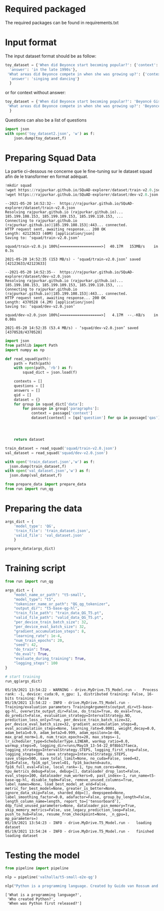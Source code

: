 # Required packaged

The required packages can be found in requirements.txt

# Input format

The input dataset format should be as follow:

```python
toy_dataset = {'When did Beyonce start becoming popular?': {'context': 'Beyoncé Giselle Knowles-Carter...' ,
  'answer': 'in the late 1990s'},
 'What areas did Beyonce compete in when she was growing up?': {'context': 'Beyoncé Giselle Knowles-Carter...',
  'answer': 'singing and dancing'}
  }
```
or for context without answer:
```python
toy_dataset = {'When did Beyonce start becoming popular?': 'Beyoncé Giselle Knowles-Carter...' ,
 'What areas did Beyonce compete in when she was growing up?': 'Beyoncé Giselle Knowles-Carter...'
  }
```
Questions can also be a list of questions


```python
import json
with open('toy_dataset2.json', 'w') as f:
    json.dump(toy_dataset,f)
```

# Preparing Squad Data

La partie ci-dessous ne concerne que le fine-tuning sur le dataset squad afin de le transformer en format adéquat.


```python
!mkdir squad
!wget https://rajpurkar.github.io/SQuAD-explorer/dataset/train-v2.0.json -O squad/train-v2.0.json
!wget https://rajpurkar.github.io/SQuAD-explorer/dataset/dev-v2.0.json -O squad/dev-v2.0.json
```

    --2021-05-20 14:52:32--  https://rajpurkar.github.io/SQuAD-explorer/dataset/train-v2.0.json
    Resolving rajpurkar.github.io (rajpurkar.github.io)... 185.199.108.153, 185.199.109.153, 185.199.110.153, ...
    Connecting to rajpurkar.github.io (rajpurkar.github.io)|185.199.108.153|:443... connected.
    HTTP request sent, awaiting response... 200 OK
    Length: 42123633 (40M) [application/json]
    Saving to: ‘squad/train-v2.0.json’
    
    squad/train-v2.0.js 100%[===================>]  40.17M   153MB/s    in 0.3s    
    
    2021-05-20 14:52:35 (153 MB/s) - ‘squad/train-v2.0.json’ saved [42123633/42123633]
    
    --2021-05-20 14:52:35--  https://rajpurkar.github.io/SQuAD-explorer/dataset/dev-v2.0.json
    Resolving rajpurkar.github.io (rajpurkar.github.io)... 185.199.108.153, 185.199.109.153, 185.199.110.153, ...
    Connecting to rajpurkar.github.io (rajpurkar.github.io)|185.199.108.153|:443... connected.
    HTTP request sent, awaiting response... 200 OK
    Length: 4370528 (4.2M) [application/json]
    Saving to: ‘squad/dev-v2.0.json’
    
    squad/dev-v2.0.json 100%[===================>]   4.17M  --.-KB/s    in 0.08s   
    
    2021-05-20 14:52:35 (53.4 MB/s) - ‘squad/dev-v2.0.json’ saved [4370528/4370528]
    
    


```python
import json
from pathlib import Path
import numpy as np

def read_squad(path):
    path = Path(path)
    with open(path, 'rb') as f:
        squad_dict = json.load(f)

    contexts = []
    questions = []
    answers = []
    qid = []
    dataset = {}
    for group in squad_dict['data']:
        for passage in group['paragraphs']:
            context = passage['context']
            dataset[context] = [qa['question'] for qa in passage['qas']]




    return dataset

train_dataset = read_squad('squad/train-v2.0.json')
val_dataset = read_squad('squad/dev-v2.0.json')
```


```python
with open('train_dataset.json','w') as f:
  json.dump(train_dataset,f)
with open('val_dataset.json','w') as f:
  json.dump(val_dataset,f)
```


```python
from prepare_data import prepare_data
from run import run_qg
```

# Preparing the data


```python
args_dict = {
    'model_type': 'QG',
    'train_file': 'train_dataset.json',
    'valid_file': 'val_dataset.json'
    }

prepare_data(args_dict)
```
    
    

# Training script


```python
from run import run_qg

args_dict = {
    "model_name_or_path": "t5-small",
    "model_type": "t5",
    "tokenizer_name_or_path": "QG_qg_tokenizer",
    "output_dir": "t5-base-qg-hl",
    "train_file_path": "train_data_QG_T5.pt",
    "valid_file_path": "valid_data_QG_T5.pt",
    "per_device_train_batch_size": 32,
    "per_device_eval_batch_size": 32,
    "gradient_accumulation_steps": 8,
    "learning_rate": 1e-4,
    "num_train_epochs": 20,
    "seed": 42,
    "do_train": True,
    "do_eval": True,
    "evaluate_during_training": True,
    "logging_steps": 100
}

# start training
run_qg(args_dict)
```

    05/19/2021 13:54:22 - WARNING - drive.MyDrive.T5_Model.run -   Process rank: -1, device: cuda:0, n_gpu: 1, distributed training: False, 16-bits training: False
    05/19/2021 13:54:22 - INFO - drive.MyDrive.T5_Model.run -   Training/evaluation parameters TrainingArguments(output_dir=t5-base-qg-hl, overwrite_output_dir=False, do_train=True, do_eval=True, do_predict=False, evaluation_strategy=IntervalStrategy.NO, prediction_loss_only=True, per_device_train_batch_size=32, per_device_eval_batch_size=32, gradient_accumulation_steps=8, eval_accumulation_steps=None, learning_rate=0.0001, weight_decay=0.0, adam_beta1=0.9, adam_beta2=0.999, adam_epsilon=1e-08, max_grad_norm=1.0, num_train_epochs=20, max_steps=-1, lr_scheduler_type=SchedulerType.LINEAR, warmup_ratio=0.0, warmup_steps=0, logging_dir=runs/May19_13-54-22_0f8bb17faeca, logging_strategy=IntervalStrategy.STEPS, logging_first_step=False, logging_steps=100, save_strategy=IntervalStrategy.STEPS, save_steps=500, save_total_limit=None, no_cuda=False, seed=42, fp16=False, fp16_opt_level=O1, fp16_backend=auto, fp16_full_eval=False, local_rank=-1, tpu_num_cores=None, tpu_metrics_debug=False, debug=[], dataloader_drop_last=False, eval_steps=100, dataloader_num_workers=0, past_index=-1, run_name=t5-base-qg-hl, disable_tqdm=False, remove_unused_columns=True, label_names=None, load_best_model_at_end=False, metric_for_best_model=None, greater_is_better=None, ignore_data_skip=False, sharded_ddp=[], deepspeed=None, label_smoothing_factor=0.0, adafactor=False, group_by_length=False, length_column_name=length, report_to=['tensorboard'], ddp_find_unused_parameters=None, dataloader_pin_memory=True, skip_memory_metrics=False, use_legacy_prediction_loop=False, push_to_hub=False, resume_from_checkpoint=None, _n_gpu=1, mp_parameters=)
    05/19/2021 13:54:23 - INFO - drive.MyDrive.T5_Model.run -   loading dataset
    05/19/2021 13:54:24 - INFO - drive.MyDrive.T5_Model.run -   finished loading dataset
    



# Testing the model


```python
from pipeline import pipeline

nlp = pipeline('valhalla/t5-small-e2e-qg')
```


```python
nlp("Python is a programming language. Created by Guido van Rossum and first released in 1991.")
```




    ['What is a programming language?',
     'Who created Python?',
     'When was Python first released?']


